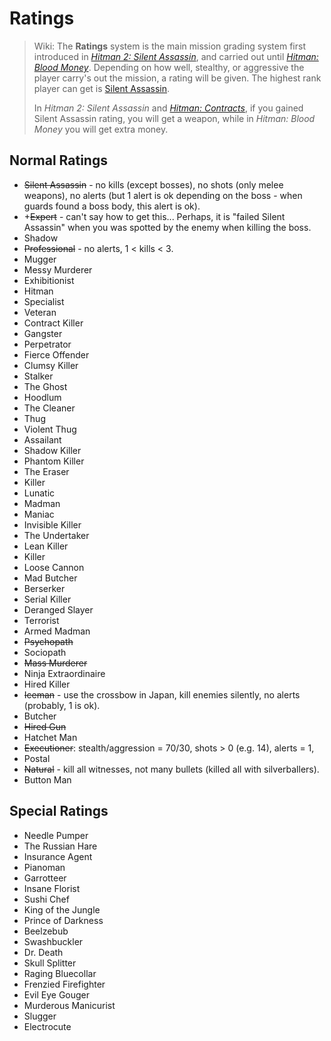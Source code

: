# Ratings

> Wiki: The **Ratings** system is the main mission grading system first introduced in *[Hitman 2: Silent Assassin](https://hitman.fandom.com/wiki/Hitman_2:_Silent_Assassin)*, and carried out until *[Hitman: Blood Money](https://hitman.fandom.com/wiki/Hitman:_Blood_Money)*. Depending on how well, stealthy, or aggressive the player carry's out the mission, a rating will be given. The highest rank player can get is [Silent Assassin](https://hitman.fandom.com/wiki/Silent_Assassin).
>
> In *Hitman 2: Silent Assassin* and *[Hitman: Contracts](https://hitman.fandom.com/wiki/Hitman:_Contracts)*, if you gained Silent Assassin rating, you will get a weapon, while in *Hitman: Blood Money* you will get extra money.

## Normal Ratings

- ~~Silent Assassin~~ - no kills (except bosses), no shots (only melee weapons), no alerts (but 1 alert is ok depending on the boss - when guards found a boss body, this alert is ok).
- +~~Expert~~ - can't say how to get this... Perhaps, it is "failed Silent Assassin" when you was spotted by the enemy when killing the boss.
- Shadow
- ~~Professional~~ - no alerts, 1 < kills < 3.
- Mugger
- Messy Murderer
- Exhibitionist
- Hitman
- Specialist
- Veteran
- Contract Killer
- Gangster
- Perpetrator
- Fierce Offender
- Clumsy Killer
- Stalker
- The Ghost
- Hoodlum
- The Cleaner
- Thug
- Violent Thug
- Assailant
- Shadow Killer
- Phantom Killer
- The Eraser
- Killer
- Lunatic
- Madman
- Maniac
- Invisible Killer
- The Undertaker
- Lean Killer
- Killer
- Loose Cannon
- Mad Butcher
- Berserker
- Serial Killer
- Deranged Slayer
- Terrorist
- Armed Madman
- ~~Psychopath~~
- Sociopath
- ~~Mass Murderer~~
- Ninja Extraordinaire
- Hired Killer
- ~~Iceman~~ - use the crossbow in Japan, kill enemies silently, no alerts (probably, 1 is ok).
- Butcher
- ~~Hired Gun~~
- Hatchet Man
- ~~Executioner~~: stealth/aggression = 70/30, shots > 0 (e.g. 14), alerts = 1,
- Postal
- ~~Natural~~ - kill all witnesses, not many bullets (killed all with silverballers). 
- Button Man

## Special Ratings

- Needle Pumper
- The Russian Hare
- Insurance Agent
- Pianoman
- Garrotteer
- Insane Florist
- Sushi Chef
- King of the Jungle
- Prince of Darkness
- Beelzebub
- Swashbuckler
- Dr. Death
- Skull Splitter
- Raging Bluecollar
- Frenzied Firefighter
- Evil Eye Gouger
- Murderous Manicurist
- Slugger
- Electrocute

﻿